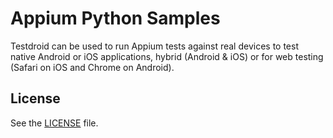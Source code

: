 # Appium Python Samples

Testdroid can be used to run Appium tests against real devices to test
native Android or iOS applications, hybrid (Android & iOS) or for web
testing (Safari on iOS and Chrome on Android).

## License

See the [LICENSE](https://github.com/bitbar/testdroid-samples/blob/master/LICENSE) file.
